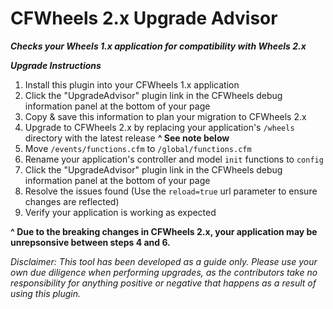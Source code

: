 ****CFWheels 2.x Upgrade Advisor****
====================================
***Checks your Wheels 1.x application for compatibility with Wheels 2.x***

**_Upgrade Instructions_**
1. Install this plugin into your CFWheels 1.x application
2. Click the "UpgradeAdvisor" plugin link in the CFWheels debug information panel at the bottom of your page
3. Copy &amp; save this information to plan your migration to CFWheels 2.x
4. Upgrade to CFWheels 2.x by replacing your application's `/wheels` directory with the latest release **^ See note below**
5. Move `/events/functions.cfm` to `/global/functions.cfm`
6. Rename your application's controller and model `init` functions to `config`
7. Click the "UpgradeAdvisor" plugin link in the CFWheels debug information panel at the bottom of your page
8. Resolve the issues found (Use the `reload=true` url parameter to ensure changes are reflected)
9. Verify your application is working as expected

**^ Due to the breaking changes in CFWheels 2.x, your application may be unrepsonsive between steps 4 and 6.**

*Disclaimer: This tool has been developed as a guide only. Please use your own due diligence when performing upgrades, as the contributors take no responsibility for anything positive or negative that happens as a result of using this plugin.*

